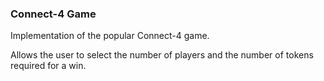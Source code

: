 ### Connect-4 Game

Implementation of the popular Connect-4 game.

Allows the user to select the number of players and the number of tokens required for a win.